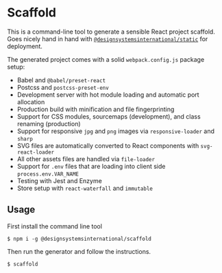 # Scaffold

This is a command-line tool to generate a sensible React project scaffold. Goes nicely hand in hand with [`@designsystemsinternational/static`](https://www.npmjs.com/package/@designsystemsinternational/static) for deployment.

The generated project comes with a solid `webpack.config.js` package setup:

- Babel and `@babel/preset-react`
- Postcss and `postcss-preset-env`
- Development server with hot module loading and automatic port allocation
- Production build with minification and file fingerprinting
- Support for CSS modules, sourcemaps (development), and class renaming (production)
- Support for responsive `jpg` and `png` images via `responsive-loader` and `sharp`
- SVG files are automatically converted to React components with `svg-react-loader`
- All other assets files are handled via `file-loader`
- Support for `.env` files that are loading into client side `process.env.VAR_NAME`
- Testing with Jest and Enzyme
- Store setup with `react-waterfall` and `immutable`

## Usage

First install the command line tool

```
$ npm i -g @designsystemsinternational/scaffold
```

Then run the generator and follow the instructions.

```
$ scaffold
```
